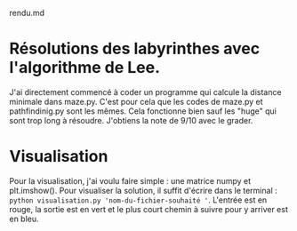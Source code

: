 rendu.md
# Résolutions des labyrinthes avec l'algorithme de Lee.

J'ai directement commencé à coder un programme qui calcule la distance minimale dans maze.py. C'est pour cela que les codes de maze.py et pathfindinig.py sont les mêmes.
Cela fonctionne bien sauf les "huge" qui sont trop long à résoudre. J'obtiens la note de 9/10 avec le grader.


# Visualisation
Pour la visualisation, j'ai voulu faire simple : une matrice numpy et plt.imshow(). Pour visualiser la solution, il suffit d'écrire dans le terminal : `python visualisation.py 'nom-du-fichier-souhaité '`.
L'entrée est en rouge, la sortie est en vert et le plus court chemin à suivre pour y arriver est en bleu.

